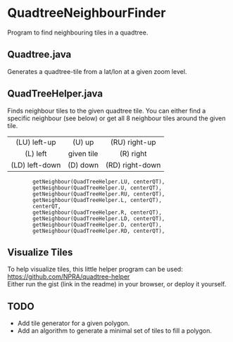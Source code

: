 # QuadtreeNeighbourFinder
Program to find neighbouring tiles in a quadtree.

## Quadtree.java
Generates a quadtree-tile from a lat/lon at a given zoom level.

## QuadTreeHelper.java
Finds neighbour tiles to the given quadtree tile.
You can either find a specific neighbour (see below) or get all 8 neighbour tiles around the given tile.

||||
|:---:|:---:|:---:|
|(LU) left-up|(U) up|(RU) right-up|
|(L) left|given tile|(R) right|
|(LD) left-down|(D) down|(RD) right-down|

            getNeighbour(QuadTreeHelper.LU, centerQT),
            getNeighbour(QuadTreeHelper.U, centerQT),
            getNeighbour(QuadTreeHelper.RU, centerQT),
            getNeighbour(QuadTreeHelper.L, centerQT),
            centerQT,
            getNeighbour(QuadTreeHelper.R, centerQT),
            getNeighbour(QuadTreeHelper.LD, centerQT),
            getNeighbour(QuadTreeHelper.D, centerQT),
            getNeighbour(QuadTreeHelper.RD, centerQT),

## Visualize Tiles
To help visualize tiles, this little helper program can be used: <https://github.com/NPRA/quadtree-helper>  
Either run the gist (link in the readme) in your browser, or deploy it yourself.

## TODO
- Add tile generator for a given polygon.
- Add an algorithm to generate a minimal set of tiles to fill a polygon.
